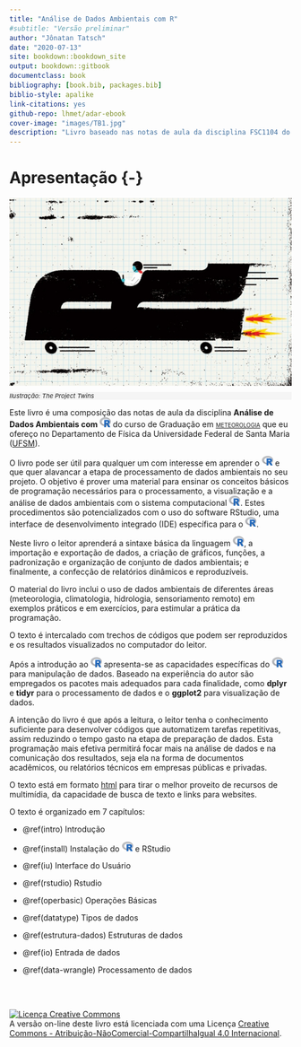 ```yaml
--- 
title: "Análise de Dados Ambientais com R"
#subtitle: "Versão preliminar"
author: "Jônatan Tatsch"
date: "2020-07-13"
site: bookdown::bookdown_site
output: bookdown::gitbook
documentclass: book
bibliography: [book.bib, packages.bib]
biblio-style: apalike
link-citations: yes
github-repo: lhmet/adar-ebook
cover-image: "images/TB1.jpg"
description: "Livro baseado nas notas de aula da disciplina FSC1104 do curso de graduação em Meteorologia da UFSM."
---
```


# Apresentação {-} 




<img src="images/TB1.jpg" width="549px" class="cover" style="display: block; margin: auto;" />

<p style="font-size: 11px; font-style: italic; background: whitesmoke; text-align="right"; color: gray; line-height: 12px;width: 650px;">Ilustração: The Project Twins</p> 

<!---
<img src="images/TB1.jpg" width="90%" style="display: block; margin: auto;" />
--->



<!-- <img src="images/TB1.jpg" style="position:absolute;top:200px;height:300px;align:center;" /> -->



Este livro é uma composição das notas de aula da disciplina
**Análise de Dados Ambientais com <img src="images/logo_r.png" width="20">** do curso de Graduação em [<span style="font-variant:small-caps;">meteorologia</span>](http://w3.ufsm.br/meteorologia/) que eu ofereço no Departamento de Física da Universidade Federal de Santa Maria ([UFSM](http://site.ufsm.br/)). 

O livro pode ser útil para qualquer um com interesse em aprender o <img src="images/logo_r.png" width="20"> e que quer alavancar a etapa de processamento de dados ambientais no seu projeto. O objetivo é prover uma material para ensinar os conceitos básicos de programação necessários para o processamento, a visualização e a análise de dados ambientais com o sistema computacional <img src="images/logo_r.png" width="20">. Estes procedimentos são potencializados com o uso do software RStudio, uma interface de desenvolvimento integrado (IDE) específica para o <img src="images/logo_r.png" width="20">.

Neste livro o leitor aprenderá a sintaxe básica da linguagem <img src="images/logo_r.png" width="20">, a importação e exportação de dados, a criação de gráficos, funções, a padronização e organização de conjunto de dados ambientais; e finalmente, a confecção de relatórios dinâmicos e reproduzíveis.

O material do livro inclui o uso de dados ambientais de diferentes áreas (meteorologia, climatologia, hidrologia, sensoriamento remoto) em exemplos práticos e em exercícios, para estimular a prática da programação. 

O texto é intercalado com trechos de códigos que podem ser reproduzidos e os resultados visualizados no computador do leitor. 

Após a introdução ao <img src="images/logo_r.png" width="20"> apresenta-se as capacidades específicas do <img src="images/logo_r.png" width="20"> para manipulação de dados. Baseado na experiência do autor são empregados os pacotes mais adequados para cada finalidade, como **dplyr** e **tidyr** para o processamento de dados e o **ggplot2** para visualização de dados.

A intenção do livro é que após a leitura, o leitor tenha o conhecimento suficiente para desenvolver códigos que automatizem tarefas repetitivas, assim reduzindo o tempo gasto na etapa de preparação de dados. Esta programação mais efetiva permitirá focar mais na análise de dados e na comunicação dos resultados, seja ela na forma de documentos acadêmicos, ou relatórios técnicos em empresas públicas e privadas.

O texto está em formato [html](https://pt.wikipedia.org/wiki/HTML) para tirar o melhor proveito de recursos de multimídia, da capacidade de busca de texto e links para websites. 

O texto é organizado em 7 capítulos:

- \@ref(intro) Introdução

- \@ref(install) Instalação do <img src="images/logo_r.png" width="20"> e RStudio

- \@ref(iu) Interface do Usuário

- \@ref(rstudio) Rstudio

- \@ref(operbasic) Operações Básicas

- \@ref(datatype) Tipos de dados

- \@ref(estrutura-dados) Estruturas de dados

- \@ref(io) Entrada de dados

- \@ref(data-wrangle) Processamento de dados


<!-- 
# estrutura de conteúdo de livro ideal
# para balancear R básico e tidyverse
https://dzchilds.github.io/eda-for-bio/
https://github.com/lhmet-forks/eda-for-bio
https://tavareshugo.github.io/r-eda-gapminder/
-->

<!-- 
https://github.com/ELToulemonde/dataPreparation
https://cran.r-project.org/web/packages/dlookr/vignettes/diagonosis.html
-->


<!--
- Para um futuro capítulo de EDA
 https://www.udemy.com/course/automating-data-exploration-with-r/
 
 # top demais!
 https://github.com/mstaniak/autoEDA-resources
 
  https://boxuancui.github.io/DataExplorer/
 
-->

<!-- - AUTOMAÇÂO COM R 
https://datacarpentry.org/rr-automation/ 

# The Automation of GitHub Processes in RStudio
https://rpubs.com/chrimaho/GitHubAutomation

https://towardsdatascience.com/automate-your-repetitive-reports-5ee60a53bda2

https://stackoverflow.com/questions/10204483/i-want-to-run-a-r-code-at-a-specific-time

https://stat545.com/automation-overview.html

https://towardsdatascience.com/how-to-build-an-automated-trading-system-using-r-34892b6d3320

https://nextjournal.com/eda/automated-eda

https://www.r-bloggers.com/how-to-create-automated-analysis-using-r/


https://medium.com/airbnb-engineering/using-googlesheets-and-mailr-packages-in-r-to-automate-reporting-c09579e0377f
-->




<br/>
<br/>


<a rel="license" href="http://creativecommons.org/licenses/by-nc-sa/4.0/"><img alt="Licença Creative Commons" style="border-width:0" src="https://i.creativecommons.org/l/by-nc-sa/4.0/88x31.png" /></a><br />A versão on-line deste livro está licenciada com uma Licença <a rel="license" href="http://creativecommons.org/licenses/by-nc-sa/4.0/">Creative Commons - Atribuição-NãoComercial-CompartilhaIgual 4.0 Internacional</a>.
